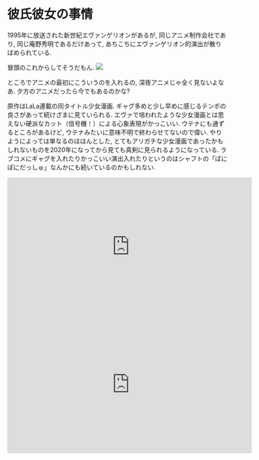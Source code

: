 # 彼氏彼女の事情

1995年に放送された新世紀エヴァンゲリオンがあるが,
同じアニメ制作会社であり, 同じ庵野秀明であるだけあって,
あちこちにエヴァンゲリオン的演出が散りばめられている.

冒頭のこれからしてそうだもん.
![](https://i.imgur.com/SpH1qOH.png)

ところでアニメの最初にこういうのを入れるの, 深夜アニメじゃ全く見ないよなあ.
夕方のアニメだったら今でもあるのかな?

原作はLaLa連載の同タイトル少女漫画.
ギャグ多めと少し早めに感じるテンポの良さがあって続けざまに見ていられる.
エヴァで培われたような少女漫画とは思えない硬派なカット（信号機！）による心象表現がかっこいい.
ウテナにも通ずるところがあるけど, ウテナみたいに意味不明で終わらせてないので偉い.
やりようによっては単なるのほほんとした,
とてもアリガチな少女漫画であったかもしれないものを2020年になってから見ても真剣に見られるようになっている.
ラブコメにギャグを入れたりかっこいい演出入れたりというのはシャフトの「ぱにぽにだっしゅ」なんかにも続いているのかもしれない.

<iframe width="560" height="315" src="https://www.youtube.com/embed/Eyr9S9M6SgY" frameborder="0" allow="accelerometer; autoplay; encrypted-media; gyroscope; picture-in-picture" allowfullscreen></iframe>

<iframe width="560" height="315" src="https://www.youtube.com/embed/xAl7OGoKz4A" frameborder="0" allow="accelerometer; autoplay; encrypted-media; gyroscope; picture-in-picture" allowfullscreen></iframe>
